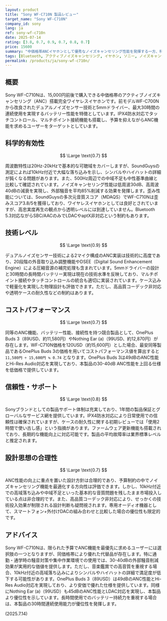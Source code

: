 ```yaml
---
layout: product
title: "Sony WF-C710N 製品レビュー"
target_name: "Sony WF-C710N"
company_id: sony
lang: ja
ref: sony-wf-c710n
date: 2025-07-14
rating: [3.8, 0.7, 0.9, 0.7, 0.8, 0.7]
price: 15600
summary: "中価格帯ANCイヤホンとして優秀なノイズキャンセリング性能を発揮する一方、科学的測定結果と設計思想に課題を残すSony製品"
tags: [Bluetooth, アクティブノイズキャンセリング, イヤホン, ソニー, ノイズキャンセリング, ワイヤレス]
permalink: /products/ja/sony-wf-c710n/
---
```

## 概要

Sony WF-C710Nは、15,000円前後で購入できる中価格帯のアクティブノイズキャンセリング（ANC）搭載完全ワイヤレスイヤホンです。前モデルWF-C700Nから改良されたデュアルノイズセンサー技術と5mmドライバー、最大30時間の連続使用を実現するバッテリー性能を特徴としています。IPX4防水対応でタッチコントロール、マルチポイント接続機能も搭載し、予算を抑えながらANC機能を求めるユーザーをターゲットとしています。

## 科学的有効性

$$ \Large \text{0.7} $$

周波数特性は20Hz-20kHzで基本的な可聴域をカバーしますが、SoundGuysの測定によれば10kHz付近で大幅な落ち込みを示し、シンバルやハイハットの詳細が鈍くなる問題があります。また、500Hz周辺での中域不足も中性基準曲線と比較して確認されています。ノイズキャンセリング性能は低周波30dB、高周波40dBの減衰を実現し、外部騒音を平均85%削減する効果を発揮します。歪み性能については、SoundGuysの多次元音質スコア（MDAQS）でWF-C710Nは歪みスコア3.8/5を獲得しており、ワイヤレスイヤホンとしては良好とされていますが、高忠実度再生の観点から透明レベルには到達していません。Bluetooth 5.3対応ながらSBC/AACのみでLDACやaptX非対応という制約もあります。

## 技術レベル

$$ \Large \text{0.9} $$

デュアルノイズセンサー技術による2マイク構成のANC実装は技術的に高度であり、20段階の外音取り込み調整機能やDSEE（Digital Sound Enhancement Engine）による圧縮音源の補完処理も含まれています。5mmドライバーの設計と30時間の長時間バッテリー実現は現在の技術水準を反映しており、マルチポイント接続やタッチコントロールの統合も適切に実装されています。ケース込みで軽量化を実現した物理設計も評価できます。ただし、高品質コーデック非対応や透明ケースの耐久性などの制約はあります。

## コストパフォーマンス

$$ \Large \text{0.7} $$

同等のANC機能、バッテリー性能、接続性を持つ競合製品として、OnePlus Buds 3（89USD、約11,580円）やNothing Ear (a)（99USD、約12,870円）が存在します。WF-C710N価格を120USD（約15,600円）とした場合、最安同等製品であるOnePlus Buds 3の価格を用いてコストパフォーマンス値を算出すると `11,580円 ÷ 15,600円 ≒ 0.74` となります。OnePlus Buds 3は49dBのANC性能とHi-Res Audio対応を実現しており、本製品の30-40dB ANC性能を上回る仕様を低価格で提供しています。

## 信頼性・サポート

$$ \Large \text{0.8} $$

Sonyブランドとしての製品サポート体制は充実しており、1年間の製品保証とグローバルなサービス網を提供しています。IPX4防水対応により日常使用での信頼性は確保されていますが、ケースの耐久性に関する初期レビューでは「使用2時間で使い古し感」という指摘があります。ファームウェア更新機能も搭載されており、長期的な機能向上に対応可能です。製品の平均故障率は業界標準レベルと推定されます。

## 設計思想の合理性

$$ \Large \text{0.7} $$

ANC性能の向上に重点を置いた設計方針は合理的であり、予算制約の中でノイズキャンセリング機能を最適化する方向性は評価できます。しかし、10kHz付近での高域落ち込みや中域不足といった基本的な音質問題を残したまま市場投入している点は非合理的です。また、高品質コーデック非対応により、せっかくの技術投入効果が制限される設計判断も疑問視されます。専用オーディオ機器として、スマートフォン+外付けDACの組み合わせと比較した場合の優位性も限定的です。

## アドバイス

Sony WF-C710Nは、限られた予算でANC機能を最優先に求めるユーザーには選択肢の一つとなりますが、同価格帯により優れた代替品が存在します。特に通勤・通学時の騒音対策や集中作業環境での使用では、30-40dBの外部騒音削減効果が実用的な価値を提供します。ただし、音楽鑑賞での高音質を重視する場合、10kHz付近の高域落ち込みによりシンバルやハイハットの詳細で満足度が低下する可能性があります。OnePlus Buds 3（89USD）は49dBのANC性能とHi-Res Audio対応を実現しており、より安価で優れた仕様を提供しています。同様にNothing Ear (a)（99USD）も45dBのANC性能とLDAC対応を実現し、本製品より優位性を示しています。長時間使用でのバッテリー持続力を重視する場合は、本製品の30時間連続使用能力が優位性を発揮します。

(2025.7.14)